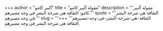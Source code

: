 +++
author = "ألبير كامو"
title = "مقولة ألبير كامو"
description = '''مقولة ألبير كامو: الثقافة هي صرخة البشر في وجه مصيرهم.'''
quote = '''الثقافة هي صرخة البشر في وجه مصيرهم.'''
slug = '''الثقافة-هي-صرخة-البشر-في-وجه-مصيرهم'''
+++
الثقافة هي صرخة البشر في وجه مصيرهم.
